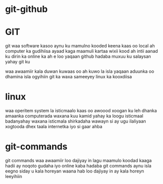 # git-github

# GIT

git waa software kasoo aynu ku mamulno kooded keena 
kaas oo local ah computer ka gudihiisa ayaad kaga maamuli kartaa wixii kood ah intii aanad ku dirin ka online ka ah e loo yaqaan github
hadaba muxuu ku salaysan yahay git ku 

waa awaamiir kala duwan kuwaas oo ah kuwo la isla yaqaan 
aduunka oo dhamina isla ogyihiin 
git ka waxa sameeyey linux ka kooxdiisa 

# linux
waa operitem system la isticmaalo kaas oo awoood xoogan ku leh 
dhanka amaanka computerada waxana kuu kamid yahay ka loogu isticmaal badanyahay waxana isticmala shirkadaha wawayn si ay ugu ilaliyaan xogtooda dhex taala internetka iyo si gaar ahba 

# git-commands 
git commands waa awaamiir loo dajiyay in lagu maamulo 
koodad kaaga hadii ay noqoto gudaha iyo online kaba
hadaba git commands aynu isla eegno siday u kala horeyan 
waana hab loo dajiyay in ay kala horeyn leeyihiin 
 
